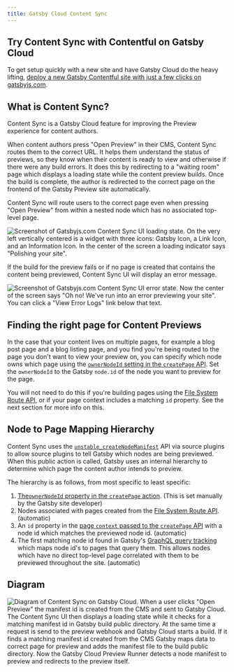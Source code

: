 ```yaml
---
title: Gatsby Cloud Content Sync
---
```


## Try Content Sync with Contentful on Gatsby Cloud

To get setup quickly with a new site and have Gatsby Cloud do the heavy lifting, [deploy a new Gatsby Contentful site with just a few clicks on gatsbyjs.com](https://www.gatsbyjs.com/dashboard/deploynow?url=https://github.com/contentful/starter-gatsby-blog).

## What is Content Sync?

Content Sync is a Gatsby Cloud feature for improving the Preview experience for content authors.

When content authors press "Open Preview" in their CMS, Content Sync routes them to the correct URL. It helps them understand the status of previews, so they know when their content is ready to view and otherwise if there were any build errors. It does this by redirecting to a "waiting room" page which displays a loading state while the content preview builds. Once the build is complete, the author is redirected to the correct page on the frontend of the Gatsby Preview site automatically.

Content Sync will route users to the correct page even when pressing "Open Preview" from within a nested node which has no associated top-level page.

![Screenshot of Gatsbyjs.com Content Sync UI loading state. On the very left vertically centered is a widget with three icons: Gatsby Icon, a Link Icon, and an Information Icon. In the center of the screen a loading indicator says "Polishing your site".](../images/content-sync-loading.png)

If the build for the preview fails or if no page is created that contains the content being previewed, Content Sync UI will display an error message.

![Screenshot of Gatsbyjs.com Content Sync UI error state. Now the center of the screen says "Oh no! We've run into an error previewing your site". You can click a "View Error Logs" link below that text.](../images/content-sync-error.png)

## Finding the right page for Content Previews

In the case that your content lives on multiple pages, for example a blog post page and a blog listing page, and you find you're being routed to the page you don't want to view your preview on, you can specify which node owns which page using the [`ownerNodeId` setting in the `createPage` API][createpage]. Set the `ownerNodeId` to the Gatsby `node.id` of the node you want to preview for the page.

You will not need to do this if you're building pages using the [File System Route API][fsroutesapi], or if your page context includes a matching `id` property. See the next section for more info on this.

## Node to Page Mapping Hierarchy

Content Sync uses the [`unstable_createNodeManifest`][createnodemanifest] API via source plugins to allow source plugins to tell Gatsby which nodes are being previewed. When this public action is called, Gatsby uses an internal hierarchy to determine which page the content author intends to preview.

The hierarchy is as follows, from most specific to least specific:

1. [The`ownerNodeId` property in the `createPage` action][createpage]. (This is set manually by the Gatsby site developer)
2. Nodes associated with pages created from the [File System Route API][fsroutesapi]. (automatic)
3. An `id` property in the [page `context` passed to the `createPage` API][createpage] with a node id which matches the previewed node id. (automatic)
4. The first matching node id found in Gatsby's [GraphQL query tracking][querytracking] which maps node id's to pages that query them. This allows nodes which have no direct top-level page correlated with them to be previewed throughout the site. (automatic)

## Diagram

![Diagram of Content Sync on Gatsby Cloud. When a user clicks "Open Preview" the manifest id is created from the CMS and sent to Gatsby Cloud. The Content Sync UI then displays a loading state while it checks for a matching manifest id in Gatsby build public directory. At the same time a request is send to the preview webhook and Gatsby Cloud starts a build. If it finds a matching manifest id created from the CMS Gatsby maps data to correct page for preview and adds the manifest file to the build public directory. Now the Gatsby Cloud Preview Runner detects a node manifest to preview and redirects to the preview itself.](../images/content-sync-diagram.png)

[createnodemanifest]: /docs/reference/config-files/actions#unstable_createNodeManifest
[createpage]: /docs/reference/config-files/actions#createPage
[querytracking]: /docs/page-node-dependencies/
[fsroutesapi]: /docs/reference/routing/file-system-route-api/
